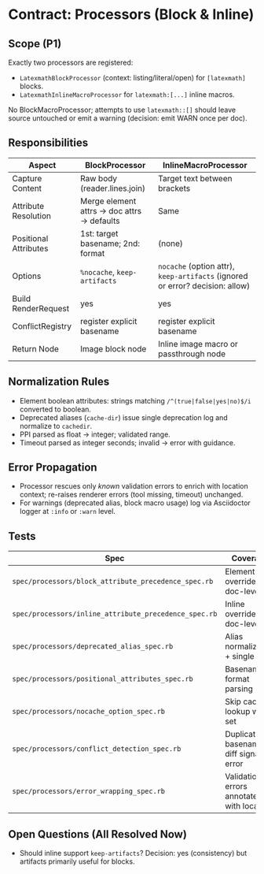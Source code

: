 # Contract: Processors (Block & Inline)

## Scope (P1)
Exactly two processors are registered:
- `LatexmathBlockProcessor` (context: listing/literal/open) for `[latexmath]` blocks.
- `LatexmathInlineMacroProcessor` for `latexmath:[...]` inline macros.

No BlockMacroProcessor; attempts to use `latexmath::[]` should leave source untouched or emit a warning (decision: emit WARN once per doc).

## Responsibilities
| Aspect | BlockProcessor | InlineMacroProcessor |
|--------|----------------|----------------------|
| Capture Content | Raw body (reader.lines.join) | Target text between brackets |
| Attribute Resolution | Merge element attrs → doc attrs → defaults | Same |
| Positional Attributes | 1st: target basename; 2nd: format | (none) |
| Options | `%nocache`, `keep-artifacts` | `nocache` (option attr), `keep-artifacts` (ignored or error? decision: allow) |
| Build RenderRequest | yes | yes |
| ConflictRegistry | register explicit basename | register explicit basename |
| Return Node | Image block node | Inline image macro or passthrough node |

## Normalization Rules
- Element boolean attributes: strings matching `/^(true|false|yes|no)$/i` converted to boolean.
- Deprecated aliases (`cache-dir`) issue single deprecation log and normalize to `cachedir`.
- PPI parsed as float → integer; validated range.
- Timeout parsed as integer seconds; invalid -> error with guidance.

## Error Propagation
- Processor rescues only *known* validation errors to enrich with location context; re-raises renderer errors (tool missing, timeout) unchanged.
- For warnings (deprecated alias, block macro usage) log via Asciidoctor logger at `:info` or `:warn` level.

## Tests
| Spec | Coverage |
|------|----------|
| `spec/processors/block_attribute_precedence_spec.rb` | Element overrides doc-level |
| `spec/processors/inline_attribute_precedence_spec.rb` | Inline overrides doc-level |
| `spec/processors/deprecated_alias_spec.rb` | Alias normalization + single log |
| `spec/processors/positional_attributes_spec.rb` | Basename + format parsing |
| `spec/processors/nocache_option_spec.rb` | Skip cache lookup when set |
| `spec/processors/conflict_detection_spec.rb` | Duplicate basename diff signature error |
| `spec/processors/error_wrapping_spec.rb` | Validation errors annotated with location |

## Open Questions (All Resolved Now)
- Should inline support `keep-artifacts`? Decision: yes (consistency) but artifacts primarily useful for blocks.

